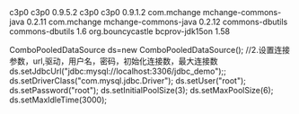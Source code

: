 


<dependency>
  <groupId>c3p0</groupId>
  <artifactId>c3p0</artifactId>
  <version>0.9.5.2</version>
</dependency>

<dependency>
  <groupId>c3p0</groupId>
  <artifactId>c3p0</artifactId>
  <version>0.9.1.2</version>
</dependency>
<dependency>
  <groupId>com.mchange</groupId>
  <artifactId>mchange-commons-java</artifactId>
  <version>0.2.11</version>
</dependency>

<dependency>
  <groupId>com.mchange</groupId>
  <artifactId>mchange-commons-java</artifactId>
  <version>0.2.12</version>
</dependency>
<dependency>
    <groupId>commons-dbutils</groupId>
    <artifactId>commons-dbutils</artifactId>
    <version>1.6</version>
</dependency>
<dependency>
    <groupId>org.bouncycastle</groupId>
    <artifactId>bcprov-jdk15on</artifactId>
    <version>1.58</version>
</dependency>


ComboPooledDataSource ds=new ComboPooledDataSource();
//2.设置连接参数，url,驱动，用户名，密码，初始化连接数，最大连接数
ds.setJdbcUrl("jdbc:mysql://localhost:3306/jdbc_demo");;
ds.setDriverClass("com.mysql.jdbc.Driver");
ds.setUser("root");
ds.setPassword("root");
ds.setInitialPoolSize(3);
ds.setMaxPoolSize(6);
ds.setMaxIdleTime(3000);


<Resource name="jdbc/ds_h2db"
       auth="Container"
       type="com.mchange.v2.c3p0.ComboPooledDataSource"
       factory="org.apache.naming.factory.BeanFactory"
       driverClass="org.h2.Driver"
       jdbcUrl="jdbc:h2:data02/h2bz05"
       user="tests"
       password="tests"
       initialPoolSize="3"
       maxPoolSize="60"
       minPoolSize="3"
       acquireIncrement="3"
       maxStatements="300"
       checkoutTimeout="3000"
       propertyCycle="1"
       maxConnectionAge="10"
       numHelperThreads="10"
       maxIdleTime="2"
       maxIdleTimeExcessConnections="1"
       idleConnectionTestPeriod="5"
       unreturnedConnectionTimeout="15"
       maxStatementsPerConnection="5"
       maxAdministrativeTaskTime="3"
       preferredTestQuery="select 1"
       acquireRetryDelay="1000"
       acquireRetryAttempts="60" />

